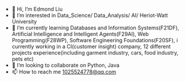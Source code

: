 - 👋 Hi, I’m Edmond Liu
- 👀 I’m interested in Data_Science/ Data_Analysis/ AI/ Heriot-Watt University
- 🌱 I’m currently learning Databases and Information Systems(F21DF), Artificial Intelligence and Intelligent Agents(F29AI), Web Programming(F28WP), Software Engineering Foundations(F20SF), i currently working in a CI(customer insight) company, 12 different projects experience(including garment industry, cars, food industry, pets etc)
- 💞️ I’m looking to collaborate on Python, Java
- 📫 How to reach me 1025524778@qq.com

<!---
1025524778/1025524778 is a ✨ special ✨ repository because its `README.md` (this file) appears on your GitHub profile.
You can click the Preview link to take a look at your changes.
--->
